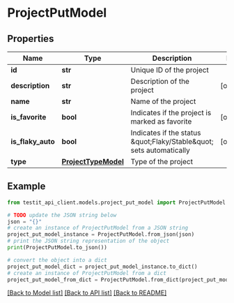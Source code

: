 # ProjectPutModel


## Properties

Name | Type | Description | Notes
------------ | ------------- | ------------- | -------------
**id** | **str** | Unique ID of the project | 
**description** | **str** | Description of the project | [optional] 
**name** | **str** | Name of the project | 
**is_favorite** | **bool** | Indicates if the project is marked as favorite | [optional] 
**is_flaky_auto** | **bool** | Indicates if the status \&quot;Flaky/Stable\&quot; sets automatically | [optional] 
**type** | [**ProjectTypeModel**](ProjectTypeModel.md) | Type of the project | 

## Example

```python
from testit_api_client.models.project_put_model import ProjectPutModel

# TODO update the JSON string below
json = "{}"
# create an instance of ProjectPutModel from a JSON string
project_put_model_instance = ProjectPutModel.from_json(json)
# print the JSON string representation of the object
print(ProjectPutModel.to_json())

# convert the object into a dict
project_put_model_dict = project_put_model_instance.to_dict()
# create an instance of ProjectPutModel from a dict
project_put_model_from_dict = ProjectPutModel.from_dict(project_put_model_dict)
```
[[Back to Model list]](../README.md#documentation-for-models) [[Back to API list]](../README.md#documentation-for-api-endpoints) [[Back to README]](../README.md)


